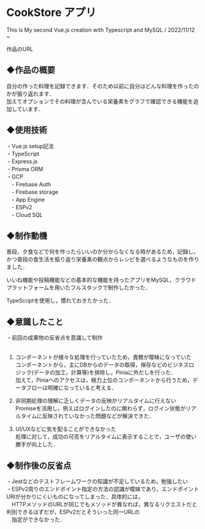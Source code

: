 # CookStore アプリ
This is My second Vue.js creation with Typescript and MySQL  /  2022/11/12 ~
  
作品のURL  


## ◆作品の概要

自分の作った料理を記録できます．そのため以前に自分はどんな料理を作ったのかが振り返れます．  
加えてオプションでその料理が含んでいる栄養素をグラフで確認できる機能を追加しています．  

## ◆使用技術
・Vue.js setup記法  
・TypeScript  
・Express.js  
・Prisma ORM  
・GCP  
　- Firebase Auth  
　- Firebase storage  
　- App Engine  
　- ESPv2  
　- Cloud SQL  

## ◆制作動機

普段，夕食などで何を作ったらいいのか分からなくなる時があるため，記録し，かつ普段の食生活を振り返り栄養素の観点からレシピを選べるようなものを作りました．

いいね機能や投稿機能などの基本的な機能を持ったアプリをMySQL，クラウドプラットフォームを用いたフルスタックで制作したかった．  

TypeScriptを使用し，慣れておきたかった．

## ◆意識したこと

・前回の成果物の反省点を意識して制作<br /><br />
1. コンポーネントが様々な処理を行っていたため，責務が曖昧になっていた  
コンポーネントから，主にDBからのデータの取得，保存などのビジネスロジック(データの加工，計算等)を排除し，Piniaに外だしを行った．  
加えて，Piniaへのアクセスは，極力上位のコンポーネントから行うため，データフローは明確になっていると考える．

2. 非同期処理の理解に乏しくデータの反映がリアルタイムに行えない  
Promiseを活用し，例えばログインしたのに関わらず，ログイン状態がリアルタイムに反映されていなかった問題などが解決できた．

3. UI/UXなどに気を配ることができなかった  
処理に対して，成功の可否をリアルタイムに表示することで，ユーザの使い勝手が向上した．

## ◆制作後の反省点
・Jestなどのテストフレームワークの知識が不足しているため，勉強したい  
・ESPv2周りのエンドポイント指定の方法の認識が曖昧であり，エンドポイントURIが分かりにくいものになってしまった．具体的には，  
　HTTPメソッドのURLが同じでもメソッドが異なれば，異なるリクエストだと判別できるはずだが，ESPv2だとそういった同一URLの  
　指定ができなかった．







